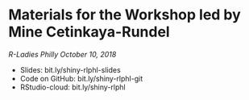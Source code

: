 # Materials for the Workshop led by Mine Cetinkaya-Rundel
*R-Ladies Philly October 10, 2018*

* Slides: bit.ly/shiny-rlphl-slides
* Code on GitHub: bit.ly/shiny-rlphl-git
* RStudio-cloud: bit.ly/shiny-rlphl
